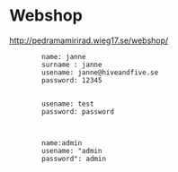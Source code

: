 # Webshop
http://pedramamirirad.wieg17.se/webshop/
           
            name: janne
            surname : janne
            usename: janne@hiveandfive.se
            password: 12345
        
   
            usename: test
            password: password
        
        
            
            name:admin
            usename: "admin
            password": admin
        
